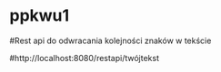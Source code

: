 # ppkwu1
#Rest api do odwracania kolejności znaków w tekście

#http://localhost:8080/restapi/twójtekst
